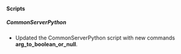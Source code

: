 
#### Scripts

##### CommonServerPython

- Updated the CommonServerPython script with new commands **arg_to_boolean_or_null**.
